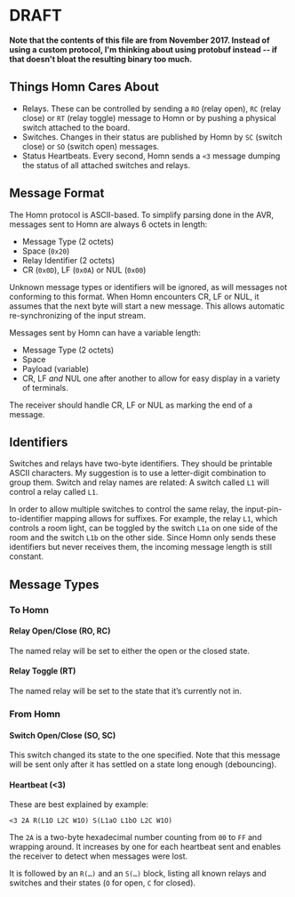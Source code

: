 # DRAFT

**Note that the contents of this file are from November 2017. Instead of using a custom protocol, I'm thinking about using protobuf instead -- if that doesn't bloat the resulting binary too much.**

## Things Homn Cares About

* Relays. These can be controlled by sending a `RO` (relay open), `RC` (relay close) or `RT` (relay toggle) message to Homn or by pushing a physical switch attached to the board.
* Switches. Changes in their status are published by Homn by `SC` (switch close) or `SO` (switch open) messages.
* Status Heartbeats. Every second, Homn sends a `<3` message dumping the status of all attached switches and relays.

## Message Format

The Homn protocol is ASCII-based. To simplify parsing done in the AVR, messages sent to Homn are always 6 octets in length:

* Message Type (2 octets)
* Space (`0x20`)
* Relay Identifier (2 octets)
* CR (`0x0D`), LF (`0x0A`) or NUL (`0x00`)

Unknown message types or identifiers will be ignored, as will messages not conforming to this format. When Homn encounters CR, LF or NUL, it assumes that the next byte will start a new message. This allows automatic re-synchronizing of the input stream.

Messages sent by Homn can have a variable length:

* Message Type (2 octets)
* Space
* Payload (variable)
* CR, LF _and_ NUL one after another to allow for easy display in a variety of terminals.

The receiver should handle CR, LF or NUL as marking the end of a message.

## Identifiers

Switches and relays have two-byte identifiers. They should be printable ASCII characters. My suggestion is to use a letter-digit combination to group them. Switch and relay names are related: A switch called `L1` will control a relay called `L1`.

In order to allow multiple switches to control the same relay, the input-pin-to-identifier mapping allows for suffixes. For example, the relay `L1`, which controls a room light, can be toggled by the switch `L1a` on one side of the room and the switch `L1b` on the other side. Since Homn only sends these identifiers but never receives them, the incoming message length is still constant.

## Message Types

### To Homn

#### Relay Open/Close (RO, RC)

The named relay will be set to either the open or the closed state.

#### Relay Toggle (RT)

The named relay will be set to the state that it’s currently not in.

### From Homn

#### Switch Open/Close (SO, SC)

This switch changed its state to the one specified. Note that this message will be sent only after it has settled on a state long enough (debouncing).

#### Heartbeat (<3)

These are best explained by example:

    <3 2A R(L1O L2C W1O) S(L1aO L1bO L2C W1O)

The `2A` is a two-byte hexadecimal number counting from `00` to `FF` and wrapping around. It increases by one for each heartbeat sent and enables the receiver to detect when messages were lost.

It is followed by an `R(…)` and an `S(…)` block, listing all known relays and switches and their states (`O` for open, `C` for closed).
